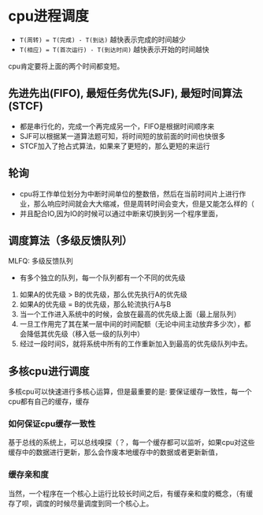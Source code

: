 # cpu进程调度

- `T(周转) = T(完成) - T(到达)` 越快表示完成的时间越少
- `T(相应) = T(首次运行) - T(到达时间)` 越快表示开始的时间越快

cpu肯定要将上面的两个时间都变短。

## 先进先出(FIFO), 最短任务优先(SJF), 最短时间算法(STCF)

- 都是串行化的，完成一个再完成另一个，FIFO是根据时间顺序来
- SJF可以根据某一道算法题可知，将时间短的放前面的时间也快很多
- STCF加入了抢占式算法，如果来了更短的，那么更短的来运行

## 轮询

- cpu将工作单位划分为中断时间单位的整数倍，然后在当前时间片上进行作业，那么响应时间就会大大缩减，但是周转时间会变大，但是又能怎么样的（
- 并且配合IO,因为IO的时候可以通过中断来切换到另一个程序里面，

## 调度算法（多级反馈队列）

MLFQ: 多级反馈队列
- 有多个独立的队列，每一个队列都有一个不同的优先级

1. 如果A的优先级 > B的优先级，那么优先执行A的优先级
2. 如果A的优先级 = B的优先级，那么轮流执行A与B
3. 当一个工作进入系统中的时候，会放在最高的优先级上面（最上层队列）
4. 一旦工作用完了其在某一层中间的时间配额（无论中间主动放弃多少次），都会降低其优先级（移入低一级的队列中）
5. 经过一段时间S，就将系统中所有的工作重新加入到最高的优先级队列中去。

## 多核cpu进行调度

多核cpu可以快速进行多核心运算，但是最重要的是: 要保证缓存一致性，每一个cpu都有自己的缓存，缓存

### 如何保证cpu缓存一致性

基于总线的系统上，可以总线嗅探（？，每一个缓存都可以监听，如果cpu对这些缓存中的数据进行更新，那么会作废本地缓存中的数据或者更新新值，

### 缓存亲和度

当然，一个程序在一个核心上运行比较长时间之后，有缓存亲和度的概念，（有缓存了呗，调度的时候尽量调度到同一个核心上。